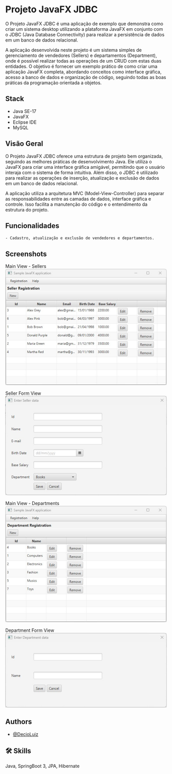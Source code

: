 
# Projeto JavaFX JDBC

O Projeto JavaFX JDBC é uma aplicação de exemplo que demonstra como criar um sistema desktop utilizando a plataforma JavaFX em conjunto com o JDBC (Java Database Connectivity) para realizar a persistência de dados em um banco de dados relacional.

A aplicação desenvolvida neste projeto é um sistema simples de gerenciamento de vendedores (Sellers) e departamentos (Department), onde é possível realizar todas as operações de um CRUD com estas duas entidades. O objetivo é fornecer um exemplo prático de como criar uma aplicação JavaFX completa, abordando conceitos como interface gráfica, acesso a banco de dados e organização de código, seguindo todas as boas práticas da programação orientada a objetos.

## Stack
 - Java SE-17
 - JavaFX
 - Eclipse IDE
 - MySQL

## Visão Geral
O Projeto JavaFX JDBC oferece uma estrutura de projeto bem organizada, seguindo as melhores práticas de desenvolvimento Java. Ele utiliza o JavaFX para criar uma interface gráfica amigável, permitindo que o usuário interaja com o sistema de forma intuitiva. Além disso, o JDBC é utilizado para realizar as operações de inserção, atualização e exclusão de dados em um banco de dados relacional.

A aplicação utiliza a arquitetura MVC (Model-View-Controller) para separar as responsabilidades entre as camadas de dados, interface gráfica e controle. Isso facilita a manutenção do código e o entendimento da estrutura do projeto.

## Funcionalidades
    - Cadastro, atualização e exclusão de vendedores e departamentos.


## Screenshots

Main View - Sellers
![Main View - Sellers](/01.jpg)

Seller Form View
![Seller Form View](/02.jpg)

Main View - Departments
![Main View - Departments](/03.jpg)

Department Form View
![Department Form View](/04.jpg)


## Authors

- [@DecioLuiz](https://www.github.com/DecioLuiz)


## 🛠 Skills
Java, SpringBoot 3, JPA, Hibernate

